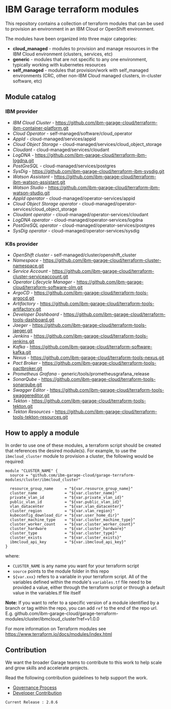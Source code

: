 # IBM Garage terraform modules

This repository contains a collection of terraform modules that
can be used to provision an environment in an IBM Cloud or OpenShift
environment.

The modules have been organized into three major categories:
- **cloud_managed** - modules to provision and manage resources in the IBM Cloud environment (clusters, services, etc)
- **generic** - modules that are not specific to any one environment, typically working with kubernetes resources
- **self_managed** - modules that provision/work with self_managed environments (CRC, other non-IBM Cloud managed clusters, in-cluster software, etc)

## Module catalog

### IBM provider

- *IBM Cloud Cluster* - https://github.com/ibm-garage-cloud/terraform-ibm-container-platform.git
- *Cloud Operator* - self-managed/software/cloud_operator
- *AppId* - cloud-managed/services/appid
- *Cloud Object Storage* - cloud-managed/services/cloud_object_storage
- *Cloudant* - cloud-managed/services/cloudant
- *LogDNA* - https://github.com/ibm-garage-cloud/terraform-ibm-logdna.git
- *PostGreSQL* - cloud-managed/services/postgres
- *SysDig* - https://github.com/ibm-garage-cloud/terraform-ibm-sysdig.git
- *Watson Assistant* - https://github.com/ibm-garage-cloud/terraform-ibm-watson-assistant.git
- *Watson Studio* - https://github.com/ibm-garage-cloud/terraform-ibm-watson-studio.git
- *AppId operator* - cloud-managed/operator-services/appid
- *Cloud Object Storage operator* - cloud-managed/operator-services/cloud_object_storage
- *Cloudant operator* - cloud-managed/operator-services/cloudant
- *LogDNA operator* - cloud-managed/operator-services/logdna
- *PostGreSQL operator* - cloud-managed/operator-services/postgres
- *SysDig operator* - cloud-managed/operator-services/sysdig

### K8s provider

- *OpenShift cluster* - self-managed/cluster/openshift_cluster
- *Namespace* - https://github.com/ibm-garage-cloud/terraform-cluster-namespace.git
- *Service Account* - https://github.com/ibm-garage-cloud/terraform-cluster-serviceaccount.git
- *Operator Lifecycle Manager* - https://github.com/ibm-garage-cloud/terraform-software-olm.git
- *ArgoCD* - https://github.com/ibm-garage-cloud/terraform-tools-argocd.git
- *Artifactory* - https://github.com/ibm-garage-cloud/terraform-tools-artifactory.git
- *Developer Dashboard* - https://github.com/ibm-garage-cloud/terraform-tools-dashboard.git
- *Jaeger* - https://github.com/ibm-garage-cloud/terraform-tools-jaeger.git
- *Jenkins* - https://github.com/ibm-garage-cloud/terraform-tools-jenkins.git
- *Kafka* - https://github.com/ibm-garage-cloud/terraform-software-kafka.git
- *Nexus* - https://github.com/ibm-garage-cloud/terraform-tools-nexus.git
- *Pact Broker* - https://github.com/ibm-garage-cloud/terraform-tools-pactbroker.git
- *Prometheus Grafana* - generic/tools/prometheusgrafana_release
- *SonarQube* - https://github.com/ibm-garage-cloud/terraform-tools-sonarqube.git
- *Swagger Editor* - https://github.com/ibm-garage-cloud/terraform-tools-swaggereditor.git
- *Tekton* - https://github.com/ibm-garage-cloud/terraform-tools-tekton.git
- *Tekton Resources* - https://github.com/ibm-garage-cloud/terraform-tools-tekton-resources.git

## How to apply a module

In order to use one of these modules, a terraform script should be created that references the desired module(s). For example, to use the `ibmcloud_cluster` module to provision a cluster, the following would be required:

```
module "CLUSTER_NAME" {
  source = "github.com/ibm-garage-cloud/garage-terraform-modules/cluster/ibmcloud_cluster"

  resource_group_name     = "${var.resource_group_name}"
  cluster_name            = "${var.cluster_name}"
  private_vlan_id         = "${var.private_vlan_id}"
  public_vlan_id          = "${var.public_vlan_id}"
  vlan_datacenter         = "${var.vlan_datacenter}"
  cluster_region          = "${var.vlan_region}"
  kubeconfig_download_dir = "${var.user_home_dir}"
  cluster_machine_type    = "${var.cluster_machine_type}"
  cluster_worker_count    = "${var.cluster_worker_count}"
  cluster_hardware        = "${var.cluster_hardware}"
  cluster_type            = "${var.cluster_type}"
  cluster_exists          = "${var.cluster_exists}"
  ibmcloud_api_key        = "${var.ibmcloud_api_key}"
}
```

where:
- `CLUSTER_NAME` is any name you want for your terraform script
- `source` points to the module folder in this repo
- `${var.xxx}` refers to a variable in your terraform script. All of the variables defined within the module's `variables.tf` file need to be provided a value, either through the terraform script or through a default value in the variables.tf file itself

**Note:** If you want to refer to a specific version of a module identified by a branch or tag within the repo, you can add `ref` to the end of the repo url. E.g. github.com/ibm-garage-cloud/garage-terraform-modules/cluster/ibmcloud_cluster?ref=v1.0.0

For more information on Terraform modules see https://www.terraform.io/docs/modules/index.html

## Contribution

We want the broader Garage teams to contribute to this work to help scale and grow skills and accelerate projects.

Read the following contribution guidelines to help support the work.

- [Governance Process](./governance.md)
- [Developer Contribution](./developer_contribution.md)

```
Current Release : 2.0.6
```



